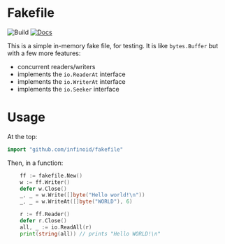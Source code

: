 # Fakefile

![Build](https://github.com/Infinoid/fakefile/actions/workflows/go.yaml/badge.svg)
<a href="https://pkg.go.dev/github.com/infinoid/fakefile"><img src="https://pkg.go.dev/badge/github.com/infinoid/fakefile.svg" alt="Docs"></a>

This is a simple in-memory fake file, for testing.  It is like `bytes.Buffer`
but with a few more features:

* concurrent readers/writers
* implements the `io.ReaderAt` interface
* implements the `io.WriterAt` interface
* implements the `io.Seeker` interface

# Usage

At the top:

```go
import "github.com/infinoid/fakefile"
```

Then, in a function:
```go
	ff := fakefile.New()
	w := ff.Writer()
	defer w.Close()
	_, _ = w.Write([]byte("Hello world!\n"))
	_, _ = w.WriteAt([]byte("WORLD"), 6)

	r := ff.Reader()
	defer r.Close()
	all, _ := io.ReadAll(r)
	print(string(all)) // prints "Hello WORLD!\n"
```
